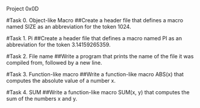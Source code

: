 Project 0x0D

#Task 0. Object-like Macro
##Create a header file that defines a macro named SIZE as an abbreviation for the token 1024.

#Task 1. Pi
##Create a header file that defines a macro named PI as an abbreviation for the token 3.14159265359.

#Task 2. File name
##Write a program that prints the name of the file it was compiled from, followed by a new line.

#Task 3. Function-like macro
##Write a function-like macro ABS(x) that computes the absolute value of a number x.

#Task 4. SUM
##Write a function-like macro SUM(x, y) that computes the sum of the numbers x and y.
